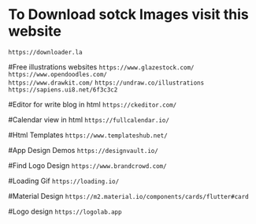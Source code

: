 # To Download sotck Images visit this website
```
https://downloader.la
```

#Free illustrations websites
  ``` https://www.glazestock.com/ ``` 
  ``` https://www.opendoodles.com/ ```  
  ``` https://www.drawkit.com/ ``` 
  ``` https://undraw.co/illustrations ```
  ``` https://sapiens.ui8.net/6f3c3c2 ```
  
  #Editor for write blog in html
  ``` https://ckeditor.com/ ```
  
  #Calendar view in html
  ``` https://fullcalendar.io/ ```
  
  #Html Templates
  ``` https://www.templateshub.net/ ```


#App Design Demos
``` https://designvault.io/ ```


#Find Logo Design
``` https://www.brandcrowd.com/ ```

#Loading Gif
``` https://loading.io/ ```

#Material Design
```https://m2.material.io/components/cards/flutter#card```

#Logo design
```https://logolab.app```


